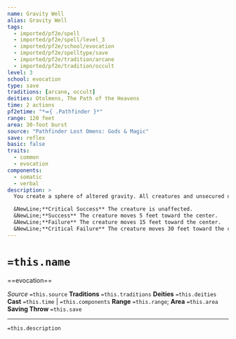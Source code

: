 ```yaml
---
name: Gravity Well
alias: Gravity Well
tags:
  - imported/pf2e/spell
  - imported/pf2e/spell/level_3
  - imported/pf2e/school/evocation
  - imported/pf2e/spelltype/save
  - imported/pf2e/tradition/arcane
  - imported/pf2e/tradition/occult
level: 3
school: evocation
type: save
traditions: [arcane, occult]
deities: Otolmens, The Path of the Heavens
time: 2 actions
pf2etime: "*⬺{ .Pathfinder }*"
range: 120 feet
area: 30-foot burst
source: "Pathfinder Lost Omens: Gods & Magic"
save: reflex
basic: false
traits:
  - common
  - evocation
components:
  - somatic
  - verbal
description: >
  You create a sphere of altered gravity. All creatures and unsecured objects in the area move towards the center, depending on their Reflex saving throws. This follows the rules for forced movement. If there's not enough space near the center of the sphere, creatures and objects nearer to the center move first, and others move as far as they can without being blocked, up to the amount set by their saving throw outcomes.

  &NewLine;**Critical Success** The creature is unaffected.
  &NewLine;**Success** The creature moves 5 feet toward the center.
  &NewLine;**Failure** The creature moves 15 feet toward the center.
  &NewLine;**Critical Failure** The creature moves 30 feet toward the center.
---
```

# `=this.name`
==evocation==

*Source* `=this.source`
**Traditions** `=this.traditions`
**Deities** `=this.deities`
**Cast** `=this.time` | `=this.components`
**Range** `=this.range`; **Area** `=this.area`
**Saving Throw** `=this.save`

***
`=this.description`